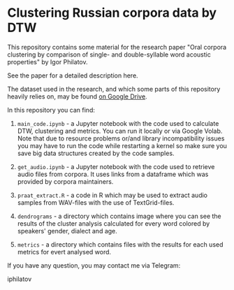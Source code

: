 # Clustering Russian corpora data by DTW

This repository contains some material for the research paper "Oral corpora clustering by comparison of single- and double-syllable word acoustic properties" by Igor Philatov.

See the paper for a detailed description here.

The dataset used in the research, and which some parts of this repository heavily relies on, may be found [on Google Drive](https://drive.google.com/drive/folders/10-Blxv1K0X57u85mXJTX5R1NuRB1qWct?usp=sharing).

In this repository you can find:

1. `main_code.ipynb` - a Jupyter notebook with the code used to calculate DTW, clustering and metrics. You can run it locally or via Google Volab. Note that due to resource problems or/and library incompatibility issues you may have to run the code while restarting a kernel so make sure you save big data structures created by the code samples.

2. `get_audio.ipynb` - a Jupyter notebook with the code used to retrieve audio files from corpora. It uses links from a dataframe which was provided by corpora maintainers.

3. `praat_extract.R` - a code in R which may be used to extract audio samples from WAV-files with the use of TextGrid-files.

4. `dendrograms` - a directory which contains image where you can see the results of the cluster analysis calculated for every word colored by speakers' gender, dialect and age. 

5. `metrics` - a directory which contains files with the results for each used metrics for evert analysed word.

If you have any question, you may contact me via Telegram:

iphilatov
